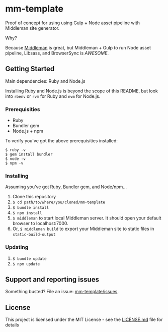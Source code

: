 # mm-template

Proof of concept for using using Gulp + Node asset pipeline with Middleman site generator.

Why?

Because [Middleman](http://https://middlemanapp.com) is great, but Middleman + Gulp to run Node asset pipeline, Libsass, and BrowserSync is *AWESOME*.

## Getting Started

Main dependencies: Ruby and Node.js

Installing Ruby and Node.js is beyond the scope of this README, but look into `rbenv` or `rvm` for Ruby and `nvm` for Node.js.

### Prerequisities

* Ruby
* Bundler gem
* Node.js + npm

To verify you've got the above prerequisities installed:

```
$ ruby -v
$ gem install bundler
$ node -v
$ npm -v
```

### Installing

Assuming you've got Ruby, Bundler gem, and Node/npm...

1. Clone this repository
1. `$ cd path/to/where/you/cloned/mm-template`
1. `$ bundle install`
1. `$ npm install`
1. `$ middleman` to start local Middleman server. It should open your default browser to localhost:7000.
1. Or, `$ middleman build` to export your Middleman site to static files in `static-build-output`

### Updating

1. `$ bundle update`
1. `$ npm update`

## Support and reporting issues

Something busted? File an issue: [mm-template/issues](issues).

## License

This project is licensed under the MIT License - see the [LICENSE.md](LICENSE.md) file for details

